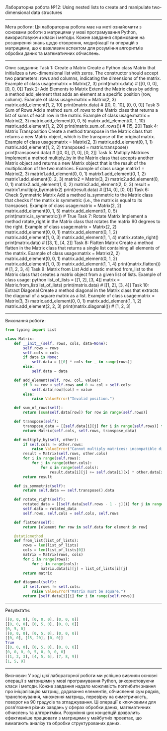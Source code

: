 Лабораторна робота №12: Using nested lists to create and manipulate two-dimensional data structures
___
Мета роботи:
Ця лабораторна робота має на меті ознайомити з основами роботи з матрицями у мові програмування Python, використовуючи класи і методи. Кожне завдання спрямоване на розширення знань щодо створення, модифікації та операцій з матрицями, що є важливим аспектом для розуміння алгоритмів обробки даних та математичних обчислень.
___
Опис завдання:
Task 1: Create a Matrix
Create a Python class Matrix that initializes a two-dimensional list with zeros.
The constructor should accept two parameters: rows and columns, indicating the
dimensions of the matrix.
Example of class usage:matrix = Matrix(2, 3)
print(matrix.data) # [[0, 0, 0], [0, 0, 0]]
Task 2: Add Elements to Matrix
Extend the Matrix class by adding a method add_element that adds an element
at a specific position (row, column).
Example of class usage:matrix = Matrix(2, 3)
matrix.add_element(1, 2, 10)
print(matrix.data) # [[0, 0, 10], [0, 0, 0]]
Task 3: Sum of Rows
Add a method sum_of_rows to the Matrix class that returns a list of sums of
each row in the matrix.
Example of class usage:matrix = Matrix(2, 3)
matrix.add_element(0, 0, 5)
matrix.add_element(0, 1, 10)
matrix.add_element(1, 2, 20)
print(matrix.sum_of_rows()) # [15, 20]
Task 4: Matrix Transposition
Create a method transpose in the Matrix class that returns a new Matrix
object, which is the transpose of the original matrix.
Example of class usage:matrix = Matrix(2, 3)
matrix.add_element(0, 1, 1)
matrix.add_element(1, 2, 2)
transposed = matrix.transpose()
print(transposed.data) # [[0, 0], [1, 0], [0, 2]]
Task 5: Multiply Matrices
Implement a method multiply_by in the Matrix class that accepts another
Matrix object and returns a new Matrix object that is the result of the multiplication
of the two matrices.
Example of class usage:matrix1 = Matrix(2, 3)
matrix1.add_element(0, 0, 1)
matrix1.add_element(0, 1, 2)
matrix1.add_element(0, 2, 3)
matrix2 = Matrix(3, 2)
matrix2.add_element(0, 0, 1)
matrix2.add_element(1, 0, 2)
matrix2.add_element(2, 0, 3)
result = matrix1.multiply_by(matrix2)
print(result.data) # [[14, 0], [0, 0]]
Task 6: Check Symmetric Matrix
Add a method is_symmetric to the Matrix class that checks if the matrix is
symmetric (i.e., the matrix is equal to its transpose).
Example of class usage:matrix = Matrix(2, 2)
matrix.add_element(0, 1, 5)
matrix.add_element(1, 0, 5)
print(matrix.is_symmetric()) # True
Task 7: Rotate Matrix
Implement a method rotate_right in the Matrix class that rotates the matrix
90 degrees to the right.
Example of class usage:matrix = Matrix(2, 2)
matrix.add_element(0, 0, 1)
matrix.add_element(0, 1, 2)
matrix.add_element(1, 0, 3)
matrix.add_element(1, 1, 4)
matrix.rotate_right()
print(matrix.data) # [[3, 1], [4, 2]]
Task 8: Flatten Matrix
Create a method flatten in the Matrix class that returns a single list containing
all elements of the matrix.
Example of class usage:matrix = Matrix(2, 2)
matrix.add_element(0, 0, 1)
matrix.add_element(0, 1, 2)
matrix.add_element(1, 0, 3)
matrix.add_element(1, 1, 4)
print(matrix.flatten()) # [1, 2, 3, 4]
Task 9: Matrix from List
Add a static method from_list to the Matrix class that creates a matrix object
from a given list of lists.
Example of class usage:
python
list_of_lists = [[1, 2], [3, 4]]
matrix = Matrix.from_list(list_of_lists)
print(matrix.data) # [[1, 2], [3, 4]]
Task 10: Extract Diagonal
Create a method diagonal in the Matrix class that extracts the diagonal of a
square matrix as a list.
Example of class usage:matrix = Matrix(3, 3)
matrix.add_element(0, 0, 1)
matrix.add_element(1, 1, 2)
matrix.add_element(2, 2, 3)
print(matrix.diagonal()) # [1, 2, 3]
___
Виконання роботи:
```Python
from typing import List

class Matrix:
    def __init__(self, rows, cols, data=None):
        self.rows = rows
        self.cols = cols
        if data is None:
            self.data = [[0] * cols for _ in range(rows)]
        else:
            self.data = data

    def add_element(self, row, col, value):
        if 0 <= row < self.rows and 0 <= col < self.cols:
            self.data[row][col] = value
        else:
            raise ValueError("Invalid position.")

    def sum_of_rows(self):
        return [sum(self.data[row]) for row in range(self.rows)]

    def transpose(self):
        transpose_data = [[self.data[i][j] for i in range(self.rows)] for j in range(self.cols)]
        return Matrix(self.cols, self.rows, transpose_data)

    def multiply_by(self, other):
        if self.cols != other.rows:
            raise ValueError("Cannot multiply matrices: incompatible dimensions.")
        result = Matrix(self.rows, other.cols)
        for i in range(self.rows):
            for j in range(other.cols):
                for x in range(self.cols):
                    result.data[i][j] += self.data[i][x] * other.data[x][j]
        return result

    def is_symmetric(self):
        return self.data == self.transpose().data

    def rotate_right(self):
        rotated_data = [[self.data[self.rows - 1 - j][i] for j in range(self.rows)] for i in range(self.cols)]
        self.data = rotated_data
        self.rows, self.cols = self.cols, self.rows

    def flatten(self):
        return [element for row in self.data for element in row]

    @staticmethod
    def from_list(list_of_lists):
        rows = len(list_of_lists)
        cols = len(list_of_lists[0])
        matrix = Matrix(rows, cols)
        for i in range(rows):
            for j in range(cols):
                matrix.data[i][j] = list_of_lists[i][j]
        return matrix

    def diagonal(self):
        if self.rows != self.cols:
            raise ValueError("Matrix must be square.")
        return [self.data[i][i] for i in range(self.rows)]

```
___
Результати:
```Python
[[0, 0, 0], [0, 0, 0], [0, 0, 0]]
[[0, 0, 0], [0, 5, 0], [0, 0, 0]]
[0, 5, 0]
[[0, 0, 0], [0, 5, 0], [0, 0, 0]]
[[0, 0], [15, 20], [0, 0]]
True
[[0, 0, 0], [0, 5, 0], [0, 0, 0]]
[0, 0, 0, 0, 5, 0, 0, 0, 0]
[[1, 2, 3], [4, 5, 6], [7, 8, 9]]
[1, 5, 9]

```
___
Висновки:
У ході цієї лабораторної роботи ми успішно вивчили основні операції з матрицями у мові програмування Python, використовуючи класи і методи. Кожне завдання надало можливість поглибити знання про ініціалізацію матриці, додавання елементів, обчислення сум рядків, транспонування, множення матриць, перевірку на симетричність, поворот на 90 градусів та згладжування. Ці операції є ключовими для розв'язання різних завдань у сферах обробки даних, математичних обчислень та алгоритміки. Розуміння цих концепцій дозволить ефективніше працювати з матрицями у майбутніх проектах, що вимагають аналізу та обробки структурованих даних.